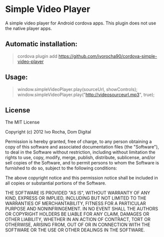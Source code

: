 # Simple Video Player 


A simple video player for Android cordova apps. This plugin does not use the native player apps.


## Automatic installation:

> cordova plugin add https://github.com/ivorocha90/cordova-simple-video-player



## Usage:

> window.simpleVideoPlayer.play(sourceUrl, showControls);
> window.simpleVideoPlayer.play("http://videosourceurl.mp3", true);


## License ##



The MIT License



Copyright (c) 2012 Ivo Rocha, Dom Digital

Permission is hereby granted, free of charge, to any person obtaining a copy
of this software and associated documentation files (the "Software"), to deal
in the Software without restriction, including without limitation the rights
to use, copy, modify, merge, publish, distribute, sublicense, and/or sell
copies of the Software, and to permit persons to whom the Software is
furnished to do so, subject to the following conditions:



The above copyright notice and this permission notice shall be included in
all copies or substantial portions of the Software.



THE SOFTWARE IS PROVIDED "AS IS", WITHOUT WARRANTY OF ANY KIND, EXPRESS OR
IMPLIED, INCLUDING BUT NOT LIMITED TO THE WARRANTIES OF MERCHANTABILITY,
FITNESS FOR A PARTICULAR PURPOSE AND NONINFRINGEMENT. IN NO EVENT SHALL THE
AUTHORS OR COPYRIGHT HOLDERS BE LIABLE FOR ANY CLAIM, DAMAGES OR OTHER
LIABILITY, WHETHER IN AN ACTION OF CONTRACT, TORT OR OTHERWISE, ARISING FROM,
OUT OF OR IN CONNECTION WITH THE SOFTWARE OR THE USE OR OTHER DEALINGS IN
THE SOFTWARE.
